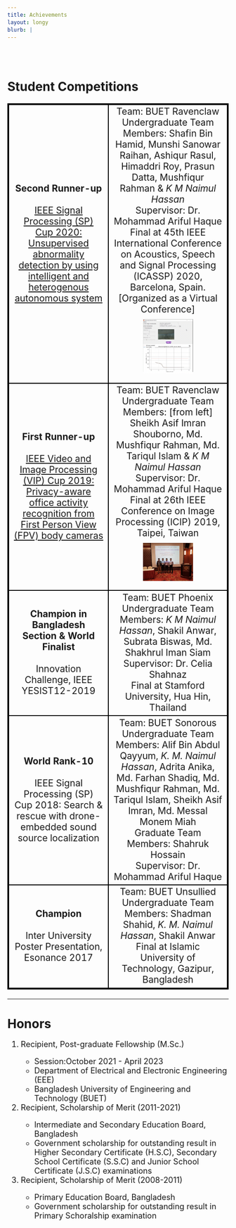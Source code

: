 ```yaml
---
title: Achievements
layout: longy
blurb: |
---
```

<br>
<br>

# Student Competitions

<style>
table, th, td {
  border-style: dotted;
  border: 2px solid black;
  text-align: center;
}
</style>
<table style='font-size:150%'>
     <tr>
          <td><b>Second Runner-up</b><br><br><a href="http://naimulhassan.github.io/content/papers/sp2020.pdf">IEEE Signal Processing (SP) Cup 2020: Unsupervised abnormality detection by using intelligent and heterogenous autonomous system</a></td>
          <td>Team: BUET Ravenclaw<br>
          Undergraduate Team Members: Shafin Bin Hamid, Munshi Sanowar Raihan, Ashiqur Rasul, Himaddri Roy, Prasun Datta, Mushfiqur Rahman & <i>K M Naimul Hassan</i><br>
          Supervisor: Dr. Mohammad Ariful Haque<br>
          Final at 45th IEEE International Conference on Acoustics, Speech and Signal Processing (ICASSP) 2020, Barcelona, Spain. [Organized as a Virtual Conference]<br>
          <center style="padding: 10px;">
          <img src="media/sp2020.png"
          style="max-width: 50%;" />
          </center></td>
     </tr>
     <tr>
          <td><b>First Runner-up</b><br><br><a href="http://naimulhassan.github.io/content/papers/vip2019.pdf">IEEE Video and Image Processing (VIP) Cup 2019: Privacy-aware office activity recognition from First Person View (FPV) body cameras</a></td>
          <td>Team: BUET Ravenclaw<br>
          Undergraduate Team Members: [from left] Sheikh Asif Imran Shouborno, Md. Mushfiqur Rahman, Md. Tariqul Islam & <i>K M Naimul Hassan</i><br>
          Supervisor: Dr. Mohammad Ariful Haque<br>
          Final at 26th IEEE Conference on Image Processing (ICIP) 2019, Taipei, Taiwan<br>
          <center style="padding: 10px;">
          <img src="media/vip2019.png"
          style="max-width: 50%;" />
          </center></td>
     </tr>
     <tr>
          <td><b>Champion in Bangladesh Section & World Finalist</b><br><br>Innovation Challenge, IEEE YESIST12-2019</td>
          <td>Team: BUET Phoenix<br>
          Undergraduate Team Members: <i>K M Naimul Hassan</i>, Shakil Anwar, Subrata Biswas, Md. Shakhrul Iman Siam<br>
          Supervisor: Dr. Celia Shahnaz<br>
          Final at Stamford University, Hua Hin, Thailand
          </td>
     </tr>
     <tr>
          <td><b>World Rank-10</b><br><br>IEEE Signal Processing (SP) Cup 2018: Search & rescue with drone-embedded sound source localization</td>
          <td>Team: BUET Sonorous<br>
          Undergraduate Team Members: Alif Bin Abdul Qayyum, <i>K. M. Naimul Hassan</i>, Adrita Anika, Md. Farhan Shadiq, Md. Mushfiqur Rahman, Md. Tariqul Islam, Sheikh Asif Imran, Md. Messal Monem Miah<br>
          Graduate Team Members: Shahruk Hossain<br>
          Supervisor: Dr. Mohammad Ariful Haque
          </td>
     </tr>
     <tr>
          <td><b>Champion</b><br><br>Inter University Poster Presentation, Esonance 2017</td>
          <td>Team: BUET Unsullied<br>
          Undergraduate Team Members: Shadman Shahid, <i>K. M. Naimul Hassan</i>, Shakil Anwar<br>
          Final at Islamic University of Technology, Gazipur, Bangladesh
          </td>
     </tr>

</table>




---
# Honors
<font size="+1">
<ol>
     <li>Recipient, Post-graduate Fellowship (M.Sc.)</li>
     <ul>
          <li>Session:October 2021 - April 2023 
          <li>Department of Electrical and Electronic Engineering (EEE)</li>
          <li>Bangladesh University of Engineering and Technology (BUET)</li>
     </ul>
     <li>Recipient, Scholarship of Merit (2011-2021)</li>
     <ul>
          <li>Intermediate and Secondary Education Board, Bangladesh 
          <li>Government scholarship for outstanding result in Higher Secondary Certificate (H.S.C), Secondary School Certificate (S.S.C) and Junior School Certificate (J.S.C) examinations</li>
     </ul>
     <li>Recipient, Scholarship of Merit (2008-2011)</li>
     <ul>
          <li>Primary Education Board, Bangladesh 
          <li>Government scholarship for outstanding result in Primary Schoralship examination</li>
     </ul>
</ol>
</font> 